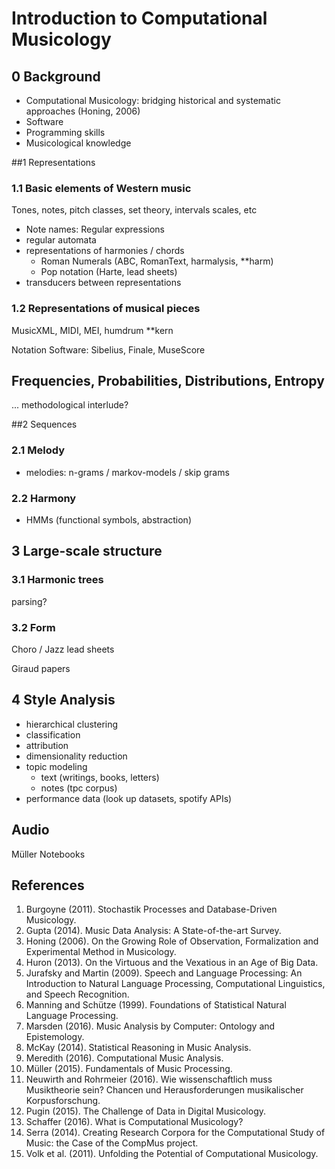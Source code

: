 # Introduction to Computational Musicology

## 0 Background

- Computational Musicology: bridging historical and systematic approaches (Honing, 2006)
- Software
- Programming skills
- Musicological knowledge 

##1 Representations

### 1.1 Basic elements of Western music

Tones, notes, pitch classes, set theory, intervals scales, etc

- Note names: Regular expressions
- regular automata
- representations of harmonies / chords
  - Roman Numerals (ABC, RomanText, harmalysis, **harm)
  - Pop notation (Harte, lead sheets)
- transducers between representations

### 1.2 Representations of musical pieces

MusicXML, MIDI, MEI, humdrum **kern

Notation Software: Sibelius, Finale, MuseScore

## Frequencies, Probabilities, Distributions, Entropy  

... methodological interlude?

##2  Sequences

### 2.1 Melody

- melodies: n-grams / markov-models / skip grams

### 2.2 Harmony

- HMMs (functional symbols, abstraction)

## 3 Large-scale structure

### 3.1 Harmonic trees

parsing?

### 3.2 Form

Choro / Jazz lead sheets

Giraud papers

## 4 Style Analysis

- hierarchical clustering
- classification
- attribution
- dimensionality reduction
- topic modeling 
  - text (writings, books, letters)
  - notes (tpc corpus)
- performance data (look up datasets, spotify APIs)

## Audio

Müller Notebooks



## References

1. Burgoyne (2011). Stochastik Processes and Database-Driven Musicology.
2. Gupta (2014). Music Data Analysis: A State-of-the-art Survey.
3. Honing (2006). On the Growing Role of Observation, Formalization and Experimental Method in Musicology.
4. Huron (2013). On the Virtuous and the Vexatious in an Age of Big Data.
5. Jurafsky and Martin (2009). Speech and Language Processing: An Introduction to Natural Language Processing, Computational Linguistics, and Speech Recognition. 
6. Manning and Schütze (1999). Foundations of Statistical Natural Language Processing. 
7. Marsden (2016). Music Analysis by Computer: Ontology and Epistemology.
8. McKay (2014). Statistical Reasoning in Music Analysis. 
9. Meredith (2016). Computational Music Analysis.
10. Müller (2015). Fundamentals of Music Processing.
11. Neuwirth and Rohrmeier (2016). Wie wissenschaftlich muss Musiktheorie sein? Chancen und Herausforderungen musikalischer Korpusforschung. 
12. Pugin (2015). The Challenge of Data in Digital Musicology.
13. Schaffer (2016). What is Computational Musicology?
14. Serra (2014). Creating Research Corpora for the Computational Study of Music: the Case of the CompMus project.
15. Volk et al. (2011). Unfolding the Potential of Computational Musicology.